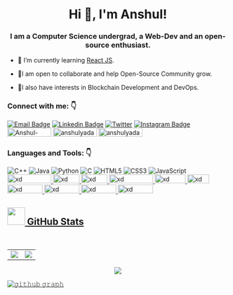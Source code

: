 <h1 align="center">Hi 👋, I'm Anshul!</h1>
<h3 align="center">I am a Computer Science undergrad, a Web-Dev and an open-source enthusiast.</h3>

- 🔭 I’m currently learning [React JS](https://reactjs.org/).

- 🤝I am open to collaborate and help Open-Source Community grow.

- 🌱I also have interests in Blockchain Development and DevOps.

<h3 align="left">Connect with me: 👇</h3>
<p align="left">
 <!--
<a href="https://twitter.com/anshknowsnothin" target="blank"><img align="center" src="https://raw.githubusercontent.com/rahuldkjain/github-profile-readme-generator/master/src/images/icons/Social/twitter.svg" alt="anshknowsnothin" height="30" width="40" /></a>
<a href="https://linkedin.com/in/anshul-yadav-57319a1b5" target="blank"><img align="center" src="https://raw.githubusercontent.com/rahuldkjain/github-profile-readme-generator/master/src/images/icons/Social/linked-in-alt.svg" alt="anshul-yadav-57319a1b5" height="30" width="40" /></a>
<a href="https://instagram.com/anshul_x18" target="blank"><img align="center" src="https://raw.githubusercontent.com/rahuldkjain/github-profile-readme-generator/master/src/images/icons/Social/instagram.svg" alt="anshul_x18" height="30" width="40" /></a>
<a href="https://www.hackerrank.com/anshulyadavrr" target="blank"><img align="center" src="https://raw.githubusercontent.com/rahuldkjain/github-profile-readme-generator/master/src/images/icons/Social/hackerrank.svg" alt="anshulyadavrr" height="30" width="40" /></a>
<a href="https://www.leetcode.com/anshul-yadav" target="blank"><img align="center" src="https://raw.githubusercontent.com/rahuldkjain/github-profile-readme-generator/master/src/images/icons/Social/leet-code.svg" alt="anshul-yadav" height="30" width="40" /></a>
<a href="https://auth.geeksforgeeks.org/user/anshulyadavrr1" target="blank"><img align="center" src="https://raw.githubusercontent.com/rahuldkjain/github-profile-readme-generator/master/src/images/icons/Social/geeks-for-geeks.svg" alt="anshulyadavrr1" height="30" width="40" /></a>
</p>
-->


[![Email Badge](https://img.shields.io/badge/-Email-c14438?style=flat-square&logo=Gmail&logoColor=white&link=mailto:anshulyadavrr@gmail.com)](mailto:anshulyadavrr@gmail.com)
[![Linkedin Badge](https://img.shields.io/badge/-LinkedIn-blue?style=flat-square&logo=Linkedin&logoColor=white&link=https://www.linkedin.com/in/anshul-yadav-57319a1b5/)](https://www.linkedin.com/in/anshul-yadav-57319a1b5/)
[![Twitter](https://img.shields.io/badge/Twitter-1DA1F2?style=flat-square&logo=twitter&logoColor=white)](https://twitter.com/anshknowsnothin)
[![Instagram Badge](https://img.shields.io/badge/-Instagram-purple?style=flat-square&logo=instagram&logoColor=white&link=https://instagram.com/)](https://instagram.com/anshul_x18/)
<a href="https://leetcode.com/Anshul-Yadav/" target="blank"><img src="https://img.shields.io/badge/LeetCode-000000?style=for-the-badge&logo=LeetCode&logoColor=#d16c06" alt="Anshul-Yadav" height="20" width="100" /></a>
<a href="https://www.hackerrank.com/anshulyadavrr" target="blank"><img src="https://img.shields.io/badge/-Hackerrank-2EC866?style=for-the-badge&logo=HackerRank&logoColor=white" alt="anshulyadavrr" height="20" width="100" /></a>
<a href="https://auth.geeksforgeeks.org/user/anshulyadavrr1" target="blank"><img src="https://img.shields.io/badge/GeeksforGeeks-gray?style=for-the-badge&logo=geeksforgeeks&logoColor=35914c" alt="anshulyadavrr1" height="20" width="100" /></a>  
</p>  

<!-- <h3 align="left">Language and Tools:</h3>
<p align="left"> <a href="https://getbootstrap.com" target="_blank" rel="noreferrer"> <img src="https://raw.githubusercontent.com/devicons/devicon/master/icons/bootstrap/bootstrap-plain-wordmark.svg" alt="bootstrap" width="40" height="40"/> </a> <a href="https://www.cprogramming.com/" target="_blank" rel="noreferrer"> <img src="https://raw.githubusercontent.com/devicons/devicon/master/icons/c/c-original.svg" alt="c" width="40" height="40"/> </a> <a href="https://www.w3schools.com/cpp/" target="_blank" rel="noreferrer"> <img src="https://raw.githubusercontent.com/devicons/devicon/master/icons/cplusplus/cplusplus-original.svg" alt="cplusplus" width="40" height="40"/> </a> <a href="https://www.w3schools.com/css/" target="_blank" rel="noreferrer"> <img src="https://raw.githubusercontent.com/devicons/devicon/master/icons/css3/css3-original-wordmark.svg" alt="css3" width="40" height="40"/> </a> <a href="https://www.figma.com/" target="_blank" rel="noreferrer"> <img src="https://www.vectorlogo.zone/logos/figma/figma-icon.svg" alt="figma" width="40" height="40"/> </a> <a href="https://www.w3.org/html/" target="_blank" rel="noreferrer"> <img src="https://raw.githubusercontent.com/devicons/devicon/master/icons/html5/html5-original-wordmark.svg" alt="html5" width="40" height="40"/> </a> <a href="https://www.java.com" target="_blank" rel="noreferrer"> <img src="https://raw.githubusercontent.com/devicons/devicon/master/icons/java/java-original.svg" alt="java" width="40" height="40"/> </a> <a href="https://developer.mozilla.org/en-US/docs/Web/JavaScript" target="_blank" rel="noreferrer"> <img src="https://raw.githubusercontent.com/devicons/devicon/master/icons/javascript/javascript-original.svg" alt="javascript" width="40" height="40"/> </a> <a href="https://www.mysql.com/" target="_blank" rel="noreferrer"> <img src="https://raw.githubusercontent.com/devicons/devicon/master/icons/mysql/mysql-original-wordmark.svg" alt="mysql" width="40" height="40"/> </a> <a href="https://www.oracle.com/" target="_blank" rel="noreferrer"> <img src="https://raw.githubusercontent.com/devicons/devicon/master/icons/oracle/oracle-original.svg" alt="oracle" width="40" height="40"/> </a> <a href="https://www.python.org" target="_blank" rel="noreferrer"> <img src="https://raw.githubusercontent.com/devicons/devicon/master/icons/python/python-original.svg" alt="python" width="40" height="40"/> </a> <a href="https://tailwindcss.com/" target="_blank" rel="noreferrer"> <img src="https://www.vectorlogo.zone/logos/tailwindcss/tailwindcss-icon.svg" alt="tailwind" width="40" height="40"/> </a> <a href="https://www.adobe.com/products/xd.html" target="_blank" rel="noreferrer"> <img src="https://cdn.worldvectorlogo.com/logos/adobe-xd.svg" alt="xd" width="40" height="40"/> </a> </p> -->
### Languages and Tools: 👇

![C++](https://img.shields.io/badge/-C++-00599C?style=flat-square&logo=cplusplus)
![Java](https://img.shields.io/badge/-java-E34A86?style=flat-square&logo=java)
![Python](https://img.shields.io/badge/-Python-black?style=flat-square&logo=Python)
![C](https://img.shields.io/badge/-C-00599C?style=flat-square&logo=c)
![HTML5](https://img.shields.io/badge/-HTML5-E34F26?style=flat-square&logo=html5&logoColor=white)
![CSS3](https://img.shields.io/badge/-CSS3-1572B6?style=flat-square&logo=css3)
![JavaScript](https://img.shields.io/badge/-JavaScript-black?style=flat-square&logo=javascript)
<a href="https://img.shields.io/badge/bootstrap-%23563D7C.svg?style=for-the-badge&logo=bootstrap&logoColor=white" target="_blank" rel="noreferrer"> <img src="https://img.shields.io/badge/bootstrap-%23563D7C.svg?style=for-the-badge&logo=bootstrap&logoColor=white" alt="xd" width="100" height="20"/>
<a href="https://img.shields.io/badge/figma-%23F24E1E.svg?style=for-the-badge&logo=figma&logoColor=white" target="_blank" rel="noreferrer"> <img src="https://img.shields.io/badge/figma-%23F24E1E.svg?style=for-the-badge&logo=figma&logoColor=white" alt="xd" width="60" height="20"/>
<a href="https://img.shields.io/badge/mysql-%2300f.svg?style=for-the-badge&logo=mysql&logoColor=white" target="_blank" rel="noreferrer"> <img src="https://img.shields.io/badge/mysql-%2300f.svg?style=for-the-badge&logo=mysql&logoColor=white" alt="xd" width="60" height="20"/>
<a href="https://img.shields.io/badge/tailwindcss-%2338B2AC.svg?style=for-the-badge&logo=tailwind-css&logoColor=white" target="_blank" rel="noreferrer"> <img src="https://img.shields.io/badge/tailwindcss-%2338B2AC.svg?style=for-the-badge&logo=tailwind-css&logoColor=white" alt="xd" width="100" height="20"/>
<a href="https://img.shields.io/badge/Adobe%20XD-470137?style=for-the-badge&logo=Adobe%20XD&logoColor=#FF61F6" target="_blank" rel="noreferrer"> <img src="https://img.shields.io/badge/Adobe%20XD-470137?style=for-the-badge&logo=Adobe%20XD&logoColor=#FF61F6" alt="xd" width="70" height="20"/>
<a href="https://img.shields.io/badge/git-%23F05033.svg?style=for-the-badge&logo=git&logoColor=white" target="_blank" rel="noreferrer"> <img src="https://img.shields.io/badge/git-%23F05033.svg?style=for-the-badge&logo=git&logoColor=white" alt="xd" width="50" height="20"/>
<a href="https://img.shields.io/badge/node.js-6DA55F?style=for-the-badge&logo=node.js&logoColor=white" target="_blank" rel="noreferrer"> <img src="https://img.shields.io/badge/node.js-6DA55F?style=for-the-badge&logo=node.js&logoColor=white" alt="xd" width="80" height="20"/>
<a href="https://img.shields.io/badge/express.js-%23404d59.svg?style=for-the-badge&logo=express&logoColor=%2361DAFB" target="_blank" rel="noreferrer"> <img src="https://img.shields.io/badge/express.js-%23404d59.svg?style=for-the-badge&logo=express&logoColor=%2361DAFB" alt="xd" width="80" height="20"/>
<a href="https://img.shields.io/badge/jquery-%230769AD.svg?style=for-the-badge&logo=jquery&logoColor=white" target="_blank" rel="noreferrer"> <img src="https://img.shields.io/badge/jquery-%230769AD.svg?style=for-the-badge&logo=jquery&logoColor=white" alt="xd" width="80" height="20"/>
<a href="https://img.shields.io/badge/heroku-%23430098.svg?style=for-the-badge&logo=heroku&logoColor=white" target="_blank" rel="noreferrer"> <img src="https://img.shields.io/badge/heroku-%23430098.svg?style=for-the-badge&logo=heroku&logoColor=white" alt="xd" width="80" height="20"/>
 
 


<!-- <p><img align="left" src="https://github-readme-stats.vercel.app/api/top-langs?username=anshulyadav01&show_icons=true&locale=en&layout=compact" alt="anshulyadav01" /></p>
<p>&nbsp;<img align="center" src="https://github-readme-stats.vercel.app/api?username=anshulyadav01&show_icons=true&locale=en" alt="anshulyadav01" /></p>
<p><img align="center" src="https://github-readme-streak-stats.herokuapp.com/?user=anshulyadav01&" alt="anshulyadav01" /></p>
 -->
 
<h2><img src="https://media.giphy.com/media/gJnjM552Kz2uUQvJEf/giphy.gif" width="40"> <b>GitHub Stats</b></h2>

<br/>

<table>

<td>
  
<img src="https://github-readme-stats.vercel.app/api?username=anshulyadav01&include_all_commits=true&count_private=true&show_icons=true&line_height=20&theme=blue-green"/>
<td><img src="https://github-readme-stats.vercel.app/api/top-langs?username=anshulyadav01&show_icons=true&locale=en&layout=compact&theme=blue-green" />
</td>

</table>
<p align="center">
<img align="center" src="https://github-readme-streak-stats.herokuapp.com/?user=anshulyadav01&theme=blue-green" />
</p>

![𝚐𝚒𝚝𝚑𝚞𝚋 𝚐𝚛𝚊𝚙𝚑](https://activity-graph.herokuapp.com/graph?username=anshulyadav01&theme=react-dark&hide_border=github_dark)  
  

